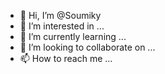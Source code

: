 - 👋 Hi, I’m @Soumiky
- 👀 I’m interested in ...
- 🌱 I’m currently learning ...
- 💞️ I’m looking to collaborate on ...
- 📫 How to reach me ...

<!---
Soumiky/Soumiky is a ✨ special ✨ repository because its `README.md` (this file) appears on your GitHub profile.
You can click the Preview link to take a look at your changes.
--->
